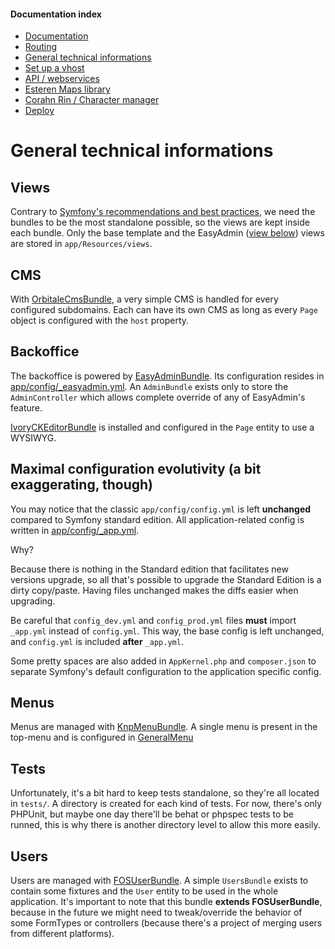 
#### Documentation index

* [Documentation](../README.md)
* [Routing](routing.md)
* [General technical informations](technical.md)
* [Set up a vhost](vhosts.md)
* [API / webservices](api.md)
* [Esteren Maps library](maps.md)
* [Corahn Rin / Character manager](character_manager.md)
* [Deploy](deploy.md)

# General technical informations

## Views

Contrary to [Symfony's recommendations and best practices](http://symfony.com/doc/current/best_practices/templates.html#template-locations),
we need the bundles to be the most standalone possible, so the views are kept inside each bundle.
Only the base template and the EasyAdmin ([view below](#backoffice)) views are stored in `app/Resources/views`.

## CMS

With [OrbitaleCmsBundle](https://github.com/Orbitale/CmsBundle), a very simple CMS is handled for every configured
 subdomains. Each can have its own CMS as long as every `Page` object is configured with the `host` property.

## Backoffice

The backoffice is powered by [EasyAdminBundle](https://github.com/javiereguiluz/EasyAdminBundle).
Its configuration resides in [app/config/_easyadmin.yml](../app/config/_easyadmin.yml).
An `AdminBundle` exists only to store the `AdminController` which allows complete override of any of EasyAdmin's feature.

[IvoryCKEditorBundle](https://github.com/egeloen/IvoryCKEditorBundle) is installed and configured in the `Page` entity
 to use a WYSIWYG.

## Maximal configuration evolutivity (a bit exaggerating, though)

You may notice that the classic `app/config/config.yml` is left **unchanged** compared to Symfony standard edition.
All application-related config is written in [app/config/_app.yml](../app/config/_app.yml).

Why?

Because there is nothing in the Standard edition that facilitates new versions upgrade, so all that's possible to upgrade
 the Standard Edition is a dirty copy/paste. Having files unchanged makes the diffs easier when upgrading.

Be careful that `config_dev.yml` and `config_prod.yml` files **must** import `_app.yml` instead of `config.yml`.
This way, the base config is left unchanged, and `config.yml` is included **after** `_app.yml`.

Some pretty spaces are also added in `AppKernel.php` and `composer.json` to separate Symfony's default configuration to
 the application specific config.

## Menus

Menus are managed with [KnpMenuBundle](https://github.com/KnpLabs/KnpMenuBundle).
A single menu is present in the top-menu and is configured in [GeneralMenu](../src/Esteren/PortalBundle/Menu/GeneralMenu.php)

## Tests

Unfortunately, it's a bit hard to keep tests standalone, so they're all located in `tests/`.
A directory is created for each kind of tests.
For now, there's only PHPUnit, but maybe one day there'll be behat or phpspec tests to be runned, this is why there is
 another directory level to allow this more easily.

## Users

Users are managed with [FOSUserBundle](https://github.com/FriendsOfSymfony/FOSUserBundle).
A simple `UsersBundle` exists to contain some fixtures and the `User` entity to be used in the whole application.
It's important to note that this bundle **extends FOSUserBundle**, because in the future we might need to tweak/override
 the behavior of some FormTypes or controllers (because there's a project of merging users from different platforms).
